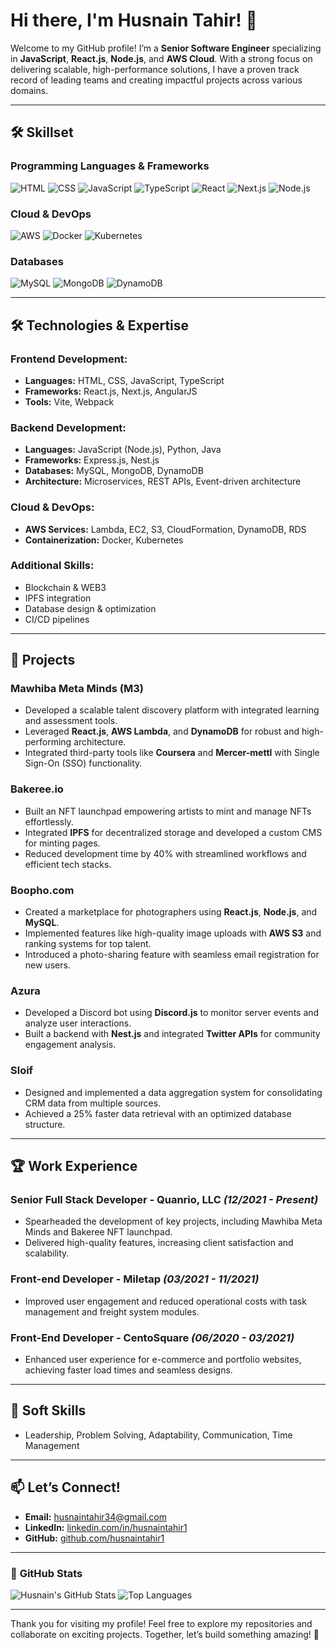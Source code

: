 
# Hi there, I'm **Husnain Tahir**! 👋

Welcome to my GitHub profile! I’m a **Senior Software Engineer** specializing in **JavaScript**, **React.js**, **Node.js**, and **AWS Cloud**. With a strong focus on delivering scalable, high-performance solutions, I have a proven track record of leading teams and creating impactful projects across various domains.

---
## 🛠️ **Skillset**

### Programming Languages & Frameworks
![HTML](https://img.shields.io/badge/HTML5-%23E34F26.svg?style=for-the-badge&logo=html5&logoColor=white)
![CSS](https://img.shields.io/badge/CSS3-%231572B6.svg?style=for-the-badge&logo=css3&logoColor=white)
![JavaScript](https://img.shields.io/badge/JavaScript-%23F7DF1E.svg?style=for-the-badge&logo=javascript&logoColor=black)
![TypeScript](https://img.shields.io/badge/TypeScript-%23007ACC.svg?style=for-the-badge&logo=typescript&logoColor=white)
![React](https://img.shields.io/badge/React-%2361DAFB.svg?style=for-the-badge&logo=react&logoColor=black)
![Next.js](https://img.shields.io/badge/Next.js-%23000000.svg?style=for-the-badge&logo=next.js&logoColor=white)
![Node.js](https://img.shields.io/badge/Node.js-%23339933.svg?style=for-the-badge&logo=node.js&logoColor=white)

### Cloud & DevOps
![AWS](https://img.shields.io/badge/AWS-%23FF9900.svg?style=for-the-badge&logo=amazon-aws&logoColor=white)
![Docker](https://img.shields.io/badge/Docker-%232496ED.svg?style=for-the-badge&logo=docker&logoColor=white)
![Kubernetes](https://img.shields.io/badge/Kubernetes-%23326CE5.svg?style=for-the-badge&logo=kubernetes&logoColor=white)

### Databases
![MySQL](https://img.shields.io/badge/MySQL-%2300f.svg?style=for-the-badge&logo=mysql&logoColor=white)
![MongoDB](https://img.shields.io/badge/MongoDB-%2347A248.svg?style=for-the-badge&logo=mongodb&logoColor=white)
![DynamoDB](https://img.shields.io/badge/Amazon%20DynamoDB-%23260759.svg?style=for-the-badge&logo=amazondynamodb&logoColor=white)

---

## 🛠️ **Technologies & Expertise**

### Frontend Development:
- **Languages:** HTML, CSS, JavaScript, TypeScript
- **Frameworks:** React.js, Next.js, AngularJS
- **Tools:** Vite, Webpack

### Backend Development:
- **Languages:** JavaScript (Node.js), Python, Java
- **Frameworks:** Express.js, Nest.js
- **Databases:** MySQL, MongoDB, DynamoDB
- **Architecture:** Microservices, REST APIs, Event-driven architecture

### Cloud & DevOps:
- **AWS Services:** Lambda, EC2, S3, CloudFormation, DynamoDB, RDS
- **Containerization:** Docker, Kubernetes

### Additional Skills:
- Blockchain & WEB3
- IPFS integration
- Database design & optimization
- CI/CD pipelines

---

## 🚀 **Projects**

### **Mawhiba Meta Minds (M3)**
- Developed a scalable talent discovery platform with integrated learning and assessment tools.
- Leveraged **React.js**, **AWS Lambda**, and **DynamoDB** for robust and high-performing architecture.
- Integrated third-party tools like **Coursera** and **Mercer-mettl** with Single Sign-On (SSO) functionality.

### **Bakeree.io**
- Built an NFT launchpad empowering artists to mint and manage NFTs effortlessly.
- Integrated **IPFS** for decentralized storage and developed a custom CMS for minting pages.
- Reduced development time by 40% with streamlined workflows and efficient tech stacks.

### **Boopho.com**
- Created a marketplace for photographers using **React.js**, **Node.js**, and **MySQL**.
- Implemented features like high-quality image uploads with **AWS S3** and ranking systems for top talent.
- Introduced a photo-sharing feature with seamless email registration for new users.

### **Azura**
- Developed a Discord bot using **Discord.js** to monitor server events and analyze user interactions.
- Built a backend with **Nest.js** and integrated **Twitter APIs** for community engagement analysis.

### **Sloif**
- Designed and implemented a data aggregation system for consolidating CRM data from multiple sources.
- Achieved a 25% faster data retrieval with an optimized database structure.

---

## 🏆 **Work Experience**

### **Senior Full Stack Developer - Quanrio, LLC** *(12/2021 - Present)*
- Spearheaded the development of key projects, including Mawhiba Meta Minds and Bakeree NFT launchpad.
- Delivered high-quality features, increasing client satisfaction and scalability.

### **Front-end Developer - Miletap** *(03/2021 - 11/2021)*
- Improved user engagement and reduced operational costs with task management and freight system modules.

### **Front-End Developer - CentoSquare** *(06/2020 - 03/2021)*
- Enhanced user experience for e-commerce and portfolio websites, achieving faster load times and seamless designs.

---

## 🌟 **Soft Skills**
- Leadership, Problem Solving, Adaptability, Communication, Time Management

---

## 📫 **Let’s Connect!**
- **Email:** husnaintahir34@gmail.com
- **LinkedIn:** [linkedin.com/in/husnaintahir1](https://linkedin.com/in/husnaintahir1)
- **GitHub:** [github.com/husnaintahir1](https://github.com/husnaintahir1)

---

### 📂 **GitHub Stats**
![Husnain's GitHub Stats](https://github-readme-stats.vercel.app/api?username=husnaintahir1&show_icons=true&theme=radical)
![Top Languages](https://github-readme-stats.vercel.app/api/top-langs/?username=husnaintahir1&layout=compact&theme=radical)

---

Thank you for visiting my profile! Feel free to explore my repositories and collaborate on exciting projects. Together, let’s build something amazing! 🚀
